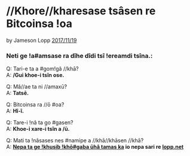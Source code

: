# //Khore//kharesase tsâsen re Bitcoinsa !oa

by Jameson Lopp [2017/11/19](https://twitter.com/lopp/status/932350908461133825)

<LanguageDropdown/>

### Neti ge !a#amsase ra dîhe dîdi tsî !ereamdi tsîna.:

Q: Tari-e ta a #gom!gâ //khā?  
A: **/Gui khoe-i tsîn ose.**

Q: Mâ//ae ta ni //amaxū?  
A: **Tatsē.**

Q: Bitcoinsa ra //ō #oa?  
A: **Hî-î.**

Q: Tare-i !nâ ta go #gasen?  
A: **Khoe-i xare-i tsîn a /ū.**


Q: Mati ta !nâsases nes #namipe a //khā//khāsen //khā?  
A: **[Nepa ta ge !khusib !khō#gaba ūhâ tamas ka](/nam/naq/translations/) io nepa sari re [lopp.net](https://www.lopp.net/bitcoin-information.html)**
